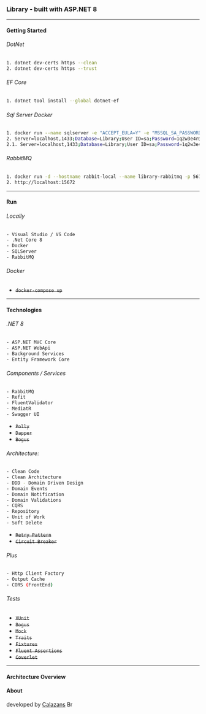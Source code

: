 ### Library - built with ASP.NET 8 

---

#### Getting Started

###### DotNet
```sh
1. dotnet dev-certs https --clean
2. dotnet dev-certs https --trust
```

###### EF Core
```sh
1. dotnet tool install --global dotnet-ef
```

###### Sql Server Docker
```sh
1. docker run --name sqlserver -e "ACCEPT_EULA=Y" -e "MSSQL_SA_PASSWORD=1q2w3e4r@#$" -p 1433:1433 -d mcr.microsoft.com/mssql/server
2. Server=localhost,1433;Database=Library;User ID=sa;Password=1q2w3e4r@#$
2.1. Server=localhost,1433;Database=Library;User ID=sa;Password=1q2w3e4r@#$;Trusted_Connection=False; TrustServerCertificate=True;
```

###### RabbitMQ
```sh
1. docker run -d --hostname rabbit-local --name library-rabbitmq -p 5672:5672 -p 15672:15672 -e RABBITMQ_DEFAULT_USER=library -e RABBITMQ_DEFAULT_PASS=library!@# rabbitmq:3-management
2. http://localhost:15672
```

---
#### Run
###### Locally
```sh
- Visual Studio / VS Code
- .Net Core 8
- Docker
- SQLServer
- RabbitMQ
```
###### Docker
- ~~```docker-compose up```~~
---
#### Technologies

###### .NET 8
```sh
- ASP.NET MVC Core
- ASP.NET WebApi
- Background Services
- Entity Framework Core
```    

###### Components / Services
```sh
- RabbitMQ
- Refit 
- FluentValidator
- MediatR
- Swagger UI
```        
- ~~```Polly```~~
- ~~```Dapper```~~
- ~~```Bogus```~~

###### Architecture:
```sh
- Clean Code
- Clean Architecture
- DDD - Domain Driven Design
- Domain Events
- Domain Notification
- Domain Validations
- CQRS
- Repository
- Unit of Work
- Soft Delete
```        
- ~~```Retry Pattern```~~
- ~~```Circuit Breaker```~~

###### Plus
```sh
- Http Client Factory
- Output Cache
- CORS (FrontEnd)
```

###### Tests
- ~~```XUnit```~~
- ~~```Bogus```~~
- ~~```Mock```~~
- ~~```Traits```~~
- ~~```Fixtures```~~
- ~~```Fluent Assertions```~~
- ~~```Coverlet```~~
---
#### Architecture Overview

#### About

developed by [Calazans](https://rcalazansn.azurewebsites.net) <img alt="Brasil" src="https://user-images.githubusercontent.com/5068797/161345649-c7184fdc-2bc3-42a9-8fb6-6ffee9c8f9c2.png" width="20" height="14" /> 


